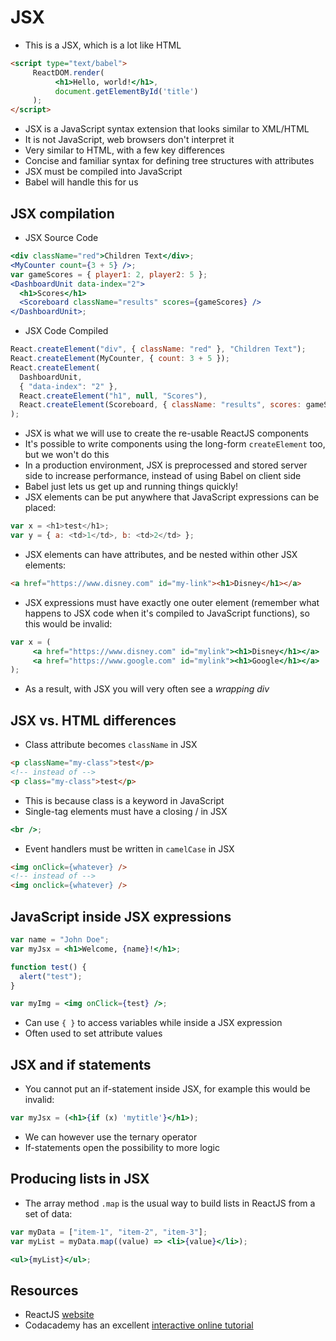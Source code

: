 # JSX

- This is a JSX, which is a lot like HTML

```html
<script type="text/babel">
     ReactDOM.render(
          <h1>Hello, world!</h1>,
          document.getElementById('title')
     );
</script>
```

- JSX is a JavaScript syntax extension that looks similar to XML/HTML
- It is not JavaScript, web browsers don't interpret it
- Very similar to HTML, with a few key differences
- Concise and familiar syntax for defining tree structures with attributes
- JSX must be compiled into JavaScript
- Babel will handle this for us

## JSX compilation

- JSX Source Code

```jsx
<div className="red">Children Text</div>;
<MyCounter count={3 + 5} />;
var gameScores = { player1: 2, player2: 5 };
<DashboardUnit data-index="2">
  <h1>Scores</h1>
  <Scoreboard className="results" scores={gameScores} />
</DashboardUnit>;
```

- JSX Code Compiled

```js
React.createElement("div", { className: "red" }, "Children Text");
React.createElement(MyCounter, { count: 3 + 5 });
React.createElement(
  DashboardUnit,
  { "data-index": "2" },
  React.createElement("h1", null, "Scores"),
  React.createElement(Scoreboard, { className: "results", scores: gameScores }),
);
```

- JSX is what we will use to create the re-usable ReactJS components
- It's possible to write components using the long-form `createElement` too, but
  we won't do this
- In a production environment, JSX is preprocessed and stored server side to
  increase performance, instead of using Babel on client side
- Babel just lets us get up and running things quickly!
- JSX elements can be put anywhere that JavaScript expressions can be placed:

```js
var x = <h1>test</h1>;
var y = { a: <td>1</td>, b: <td>2</td> };
```

- JSX elements can have attributes, and be nested within other JSX elements:

```html
<a href="https://www.disney.com" id="my-link"><h1>Disney</h1></a>
```

- JSX expressions must have exactly one outer element (remember what happens to
  JSX code when it's compiled to JavaScript functions), so this would be
  invalid:

```jsx
var x = (
     <a href="https://www.disney.com" id="mylink"><h1>Disney</h1></a>
     <a href="https://www.google.com" id="mylink"><h1>Google</h1></a>
);
```

- As a result, with JSX you will very often see a _wrapping div_

## JSX vs. HTML differences

- Class attribute becomes `className` in JSX

```html
<p className="my-class">test</p>
<!-- instead of -->
<p class="my-class">test</p>
```

- This is because class is a keyword in JavaScript
- Single-tag elements must have a closing / in JSX

```jsx
<br />;
```

- Event handlers must be written in `camelCase` in JSX

```html
<img onClick={whatever} />
<!-- instead of -->
<img onclick={whatever} />
```

## JavaScript inside JSX expressions

```jsx
var name = "John Doe";
var myJsx = <h1>Welcome, {name}!</h1>;

function test() {
  alert("test");
}

var myImg = <img onClick={test} />;
```

- Can use `{ }` to access variables while inside a JSX expression
- Often used to set attribute values

## JSX and if statements

- You cannot put an if-statement inside JSX, for example this would be invalid:

```jsx
var myJsx = (<h1>{if (x) 'mytitle'}</h1>);
```

- We can however use the ternary operator
- If-statements open the possibility to more logic

## Producing lists in JSX

- The array method `.map` is the usual way to build lists in ReactJS from a set
  of data:

```jsx
var myData = ["item-1", "item-2", "item-3"];
var myList = myData.map((value) => <li>{value}</li>);

<ul>{myList}</ul>;
```

## Resources

- ReactJS [website](https://reactjs.org)
- Codacademy has an excellent
  [interactive online tutorial](https://www.codecademy.com/learn/react-101)
